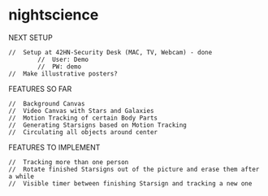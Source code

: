 # nightscience

NEXT SETUP

	//	Setup at 42HN-Security Desk (MAC, TV, Webcam) - done
			//	User: Demo
			//	PW: demo
	//	Make illustrative posters?

FEATURES SO FAR

	//	Background Canvas
	//	Video Canvas with Stars and Galaxies
	//	Motion Tracking of certain Body Parts
	//	Generating Starsigns based on Motion Tracking
	//	Circulating all objects around center

FEATURES TO IMPLEMENT

	//	Tracking more than one person
	//	Rotate finished Starsigns out of the picture and erase them after a while
	//	Visible timer between finishing Starsign and tracking a new one
